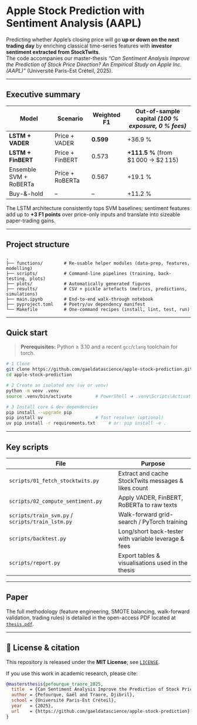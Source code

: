 # Apple Stock Prediction with Sentiment Analysis (AAPL)

Predicting whether Apple’s closing price will go **up or down on the next trading day** by enriching classical time-series features with **investor sentiment extracted from StockTwits**.  
The code accompanies our master-thesis *“Can Sentiment Analysis Improve the Prediction of Stock Price Direction? An Empirical Study on Apple Inc. (AAPL)”* (Université Paris-Est Créteil, 2025).

---

## Executive summary

| Model | Scenario | Weighted F1 | Out-of-sample capital *(100 % exposure, 0 % fees)* |
|-------|----------|-------------|----------------------------------------------------|
| **LSTM + VADER** | Price + VADER | **0.599** | +36.9 % |
| **LSTM + FinBERT** | Price + FinBERT | 0.573 | **+111.5 %** (from $1 000 → $2 115) |
| Ensemble SVM + RoBERTa | Price + RoBERTa | 0.567 | +19.1 % |
| Buy-&-hold | – | – | +11.2 % |

The LSTM architecture consistently tops SVM baselines; sentiment features add up to **+3 F1 points** over price-only inputs and translate into sizeable paper-trading gains.

---

## Project structure

```
.
├── functions/        # Re-usable helper modules (data-prep, features, modelling)
├── scripts/          # Command-line pipelines (training, back-testing, plots)
├── plots/            # Automatically generated figures
├── results/          # CSV + pickle artefacts (metrics, predictions, simulations)
├── main.ipynb        # End-to-end walk-through notebook
├── pyproject.toml    # Poetry/uv dependency manifest
└── Makefile          # One-command recipes (install, lint, test, run)
```

---

## Quick start

> **Prerequisites:** Python ≥ 3.10 and a recent `gcc`/`clang` toolchain for torch.

```bash
# 1 Clone
git clone https://github.com/gaeldatascience/apple-stock-prediction.git
cd apple-stock-prediction

# 2 Create an isolated env (uv or venv)
python -m venv .venv
source .venv/bin/activate         # PowerShell ➜ .venv\Scripts\Activate.ps1

# 3 Install core & dev dependencies
pip install --upgrade pip
pip install uv                    # fast resolver (optional)
uv pip install -r requirements.txt     # or: pip install -e .
```

---

## Key scripts

| File | Purpose |
|------|---------|
| `scripts/01_fetch_stocktwits.py` | Extract and cache StockTwits messages & likes count |
| `scripts/02_compute_sentiment.py` | Apply VADER, FinBERT, RoBERTa to raw texts |
| `scripts/train_svm.py` / `scripts/train_lstm.py` | Walk-forward grid-search / PyTorch training |
| `scripts/backtest.py` | Long/short back-tester with variable leverage & fees |
| `scripts/report.py` | Export tables & visualisations used in the thesis |

---

## Paper

The full methodology (feature engineering, SMOTE balancing, walk-forward validation, trading rules) is detailed in the open-access PDF located at [`thesis.pdf`](./thesis.pdf).

---

## 📄 License & citation

This repository is released under the **MIT License**; see [`LICENSE`](./LICENSE).  

If you use this work in academic research, please cite:

```bibtex
@mastersthesis{pefourque_traore_2025,
  title  = {Can Sentiment Analysis Improve the Prediction of Stock Price Direction?},
  author = {Pefourque, Gaël and Traore, Djibril},
  school = {Université Paris-Est Créteil},
  year   = {2025},
  url    = {https://github.com/gaeldatascience/apple-stock-prediction}
}
```
